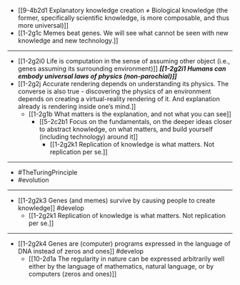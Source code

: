 - [[9-4b2d1 Explanatory knowledge creation ≠ Biological knowledge (the former, specifically scientific knowledge, is more composable, and thus more universal)]]
- [[1-2g1c Memes beat genes. We will see what cannot be seen with new knowledge and new technology.]]
---
- [[1-2g2i0 Life is computation in the sense of assuming other object (i.e., genes assuming its surrounding environment)]]
***[[1-2g2i1 Humans can embody universal laws of physics (non-parochial)]]***
- [[1-2g2j Accurate rendering depends on understanding its physics. The converse is also true - discovering the physics of an environment depends on creating a virtual-reality rendering of it. And explanation already is rendering inside one’s mind.]]
  - [[1-2g1b What matters is the explanation, and not what you can see]]
    - [[5-2c2b1 Focus on the fundamentals, on the deeper ideas closer to abstract knowledge, on what matters, and build yourself (including technology) around it]]
      - [[1-2g2k1 Replication of knowledge is what matters. Not replication per se.]]
---
- #TheTuringPrinciple
- #evolution
---
- [[1-2g2k3 Genes (and memes) survive by causing people to create knowledge]] #develop
  - [[1-2g2k1 Replication of knowledge is what matters. Not replication per se.]]
---
- [[1-2g2k4 Genes are (computer) programs expressed in the language of DNA instead of zeros and ones]] #develop
  - [[10-2d1a The regularity in nature can be expressed arbitrarily well either by the language of mathematics, natural language, or by computers (zeros and ones)]]
